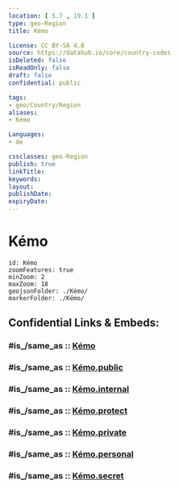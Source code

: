 ```yaml
---
location: [ 5.7 , 19.1 ] 
type: geo-Region
title: Kémo

license: CC BY-SA 4.0
source: https://datahub.io/core/country-codes
isDeleted: false
isReadOnly: false
draft: false
confidential: public

tags:
- geo/Country/Region
aliases:
- Kémo

Languages:
- de

cssclasses: geo-Region
publish: true
linkTitle: 
keywords: 
layout: 
publishDate: 
expiryDate: 
---
```


# Kémo

```leaflet
id: Kémo
zoomFeatures: true 
minZoom: 2 
maxZoom: 18
geojsonFolder: ./Kémo/
markerFolder: ./Kémo/
```


## Confidential Links & Embeds: 

### #is_/same_as :: [Kémo](/_Standards/Earth/Continent/Africa/Africa~Central/Central_African_Rep/prefectures~Central_African_Rep/Kémo.md) 

### #is_/same_as :: [Kémo.public](/_public/Earth/Continent/Africa/Africa~Central/Central_African_Rep/prefectures~Central_African_Rep/Kémo.public.md) 

### #is_/same_as :: [Kémo.internal](/_internal/Earth/Continent/Africa/Africa~Central/Central_African_Rep/prefectures~Central_African_Rep/Kémo.internal.md) 

### #is_/same_as :: [Kémo.protect](/_protect/Earth/Continent/Africa/Africa~Central/Central_African_Rep/prefectures~Central_African_Rep/Kémo.protect.md) 

### #is_/same_as :: [Kémo.private](/_private/Earth/Continent/Africa/Africa~Central/Central_African_Rep/prefectures~Central_African_Rep/Kémo.private.md) 

### #is_/same_as :: [Kémo.personal](/_personal/Earth/Continent/Africa/Africa~Central/Central_African_Rep/prefectures~Central_African_Rep/Kémo.personal.md) 

### #is_/same_as :: [Kémo.secret](/_secret/Earth/Continent/Africa/Africa~Central/Central_African_Rep/prefectures~Central_African_Rep/Kémo.secret.md)

